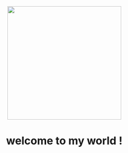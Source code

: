 <div id="header" align="center">
  <a href="https://phamhungbk60.github.io/bouncing-ball-game/">
    <img width="300px" src="https://png2.cleanpng.com/sh/7a69e17c6cd75f8b8c15dd37ab6151ae/L0KzQYm3V8AzN5JxgZH0aYP2gLBuTgBpd6V0fARqcHj8PbT2jgBie6QyitHEYXz3iX7tkvVmNWZnS9NuNHG7QYrpUck6Nmk2TKcENUi8QYa6UMU5PmM9SKM5NUOxgLBu/kisspng-photography-compass-royalty-free-5b3ae4a819b199.8145958915305862801053.png"/>
  </a>
  <h1>welcome to my world ! </h1>
</div>

<!--
**phamhungbk60/phamhungbk60** is a ✨ _special_ ✨ repository because its `README.md` (this file) appears on your GitHub profile.

Here are some ideas to get you started:

- 🔭 I’m currently working on ...
- 🌱 I’m currently learning ...
- 👯 I’m looking to collaborate on ...
- 🤔 I’m looking for help with ...
- 💬 Ask me about ...
- 📫 How to reach me: ...
- 😄 Pronouns: ...
- ⚡ Fun fact: ...
-->
